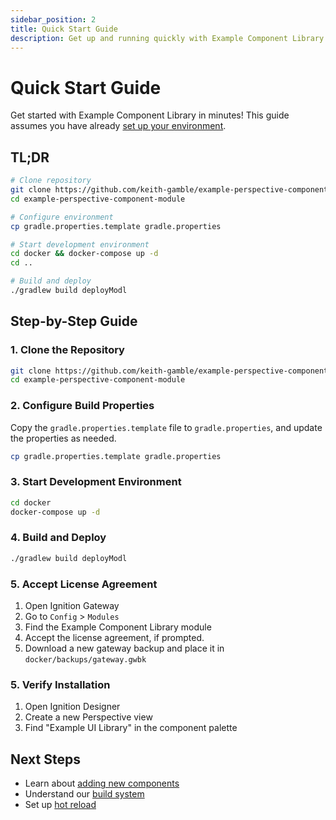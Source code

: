 ```yaml
---
sidebar_position: 2
title: Quick Start Guide
description: Get up and running quickly with Example Component Library
---
```


# Quick Start Guide

Get started with Example Component Library in minutes! This guide assumes you have already [set up your environment](./environment-setup).

## TL;DR

```bash
# Clone repository
git clone https://github.com/keith-gamble/example-perspective-component-module.git
cd example-perspective-component-module

# Configure environment
cp gradle.properties.template gradle.properties

# Start development environment
cd docker && docker-compose up -d
cd ..

# Build and deploy
./gradlew build deployModl
```

## Step-by-Step Guide

### 1. Clone the Repository

```bash
git clone https://github.com/keith-gamble/example-perspective-component-module.git
cd example-perspective-component-module
```

### 2. Configure Build Properties

Copy the `gradle.properties.template` file to `gradle.properties`, and update the properties as needed.

```bash
cp gradle.properties.template gradle.properties
```

### 3. Start Development Environment

```bash
cd docker
docker-compose up -d
```

### 4. Build and Deploy

```bash
./gradlew build deployModl
```

### 5. Accept License Agreement

1. Open Ignition Gateway
2. Go to `Config` > `Modules`
3. Find the Example Component Library module
4. Accept the license agreement, if prompted.
5. Download a new gateway backup and place it in `docker/backups/gateway.gwbk`

### 5. Verify Installation

1. Open Ignition Designer
2. Create a new Perspective view
3. Find "Example UI Library" in the component palette

## Next Steps

- Learn about [adding new components](../Guides/adding-components)
- Understand our [build system](../Guides/build-system)
- Set up [hot reload](../Development/hot-reload)
